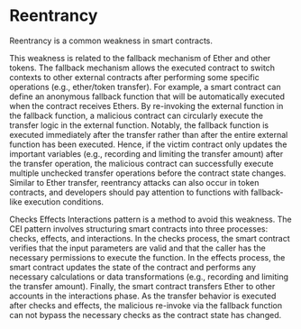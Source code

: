 # Reentrancy
Reentrancy is a common weakness in smart contracts.

This weakness is related to the fallback mechanism of Ether and other tokens. 
The fallback mechanism allows the executed contract to switch contexts to other external contracts after performing some specific operations (e.g., ether/token transfer).
For example, a smart contract can define an anonymous fallback function that will be automatically executed when the contract receives Ethers. By re-invoking the external function in the fallback function, a malicious contract can circularly execute the transfer logic in the external function.
Notably, the fallback function is executed immediately after the transfer rather than after the entire external function has been executed. 
Hence, if the victim contract only updates the important variables (e.g., recording and limiting the transfer amount) after the transfer operation, the malicious contract can successfully execute multiple unchecked transfer operations before the contract state changes. Similar to Ether transfer, reentrancy attacks can also occur in token contracts, and developers should pay attention to functions with fallback-like execution conditions.

Checks Effects Interactions pattern is a method to avoid this weakness. The CEI pattern involves structuring smart contracts into three processes: checks, effects, and interactions. In the checks process, the smart contract verifies that the input parameters are valid and that the caller has the necessary permissions to execute the function. In the effects process, the smart contract updates the state of the contract and performs any necessary calculations or data transformations (e.g., recording and limiting the transfer amount). Finally, the smart contract transfers Ether to other accounts in the interactions phase. As the transfer behavior is executed after checks and effects, the malicious re-invoke via the fallback function can not bypass the necessary checks as the contract state has changed.
